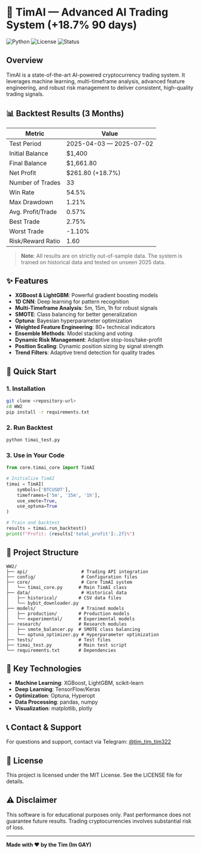 # 🤖 TimAI — Advanced AI Trading System (+18.7% 90 days)

![Python](https://img.shields.io/badge/Python-3.8+-blue.svg)
![License](https://img.shields.io/badge/License-MIT-green.svg)
![Status](https://img.shields.io/badge/Status-Production%20Ready-brightgreen.svg)

## Overview

TimAI is a state-of-the-art AI-powered cryptocurrency trading system. It leverages machine learning, multi-timeframe analysis, advanced feature engineering, and robust risk management to deliver consistent, high-quality trading signals.

## 📊 Backtest Results (3 Months)

| Metric | Value |
|--------|-------|
| Test Period | 2025-04-03 — 2025-07-02 |
| Initial Balance | $1,400 |
| Final Balance | $1,661.80 |
| Net Profit | $261.80 (+18.7%) |
| Number of Trades | 33 |
| Win Rate | 54.5% |
| Max Drawdown | 1.21% |
| Avg. Profit/Trade | 0.57% |
| Best Trade | 2.75% |
| Worst Trade | -1.10% |
| Risk/Reward Ratio | 1.60 |

> **Note**: All results are on strictly out-of-sample data. The system is trained on historical data and tested on unseen 2025 data.

## ✨ Features

- **XGBoost & LightGBM**: Powerful gradient boosting models
- **1D CNN**: Deep learning for pattern recognition
- **Multi-Timeframe Analysis**: 5m, 15m, 1h for robust signals
- **SMOTE**: Class balancing for better generalization
- **Optuna**: Bayesian hyperparameter optimization
- **Weighted Feature Engineering**: 80+ technical indicators
- **Ensemble Methods**: Model stacking and voting
- **Dynamic Risk Management**: Adaptive stop-loss/take-profit
- **Position Scaling**: Dynamic position sizing by signal strength
- **Trend Filters**: Adaptive trend detection for quality trades

## 🚀 Quick Start

### 1. Installation

```bash
git clone <repository-url>
cd WW2
pip install -r requirements.txt
```

### 2. Run Backtest

```bash
python timai_test.py
```

### 3. Use in Your Code

```python
from core.timai_core import TimAI

# Initialize TimAI
timai = TimAI(
    symbols=['BTCUSDT'],
    timeframes=['5m', '15m', '1h'],
    use_smote=True,
    use_optuna=True
)

# Train and backtest
results = timai.run_backtest()
print(f"Profit: {results['total_profit']:.2f}%")
```

## 📁 Project Structure

```
WW2/
├── api/                    # Trading API integration
├── config/                 # Configuration files
├── core/                   # Core TimAI system
│   └── timai_core.py      # Main TimAI class
├── data/                   # Historical data
│   ├── historical/        # CSV data files
│   └── bybit_downloader.py
├── models/                 # Trained models
│   ├── production/        # Production models
│   └── experimental/      # Experimental models
├── research/              # Research modules
│   ├── smote_balancer.py  # SMOTE class balancing
│   └── optuna_optimizer.py # Hyperparameter optimization
├── tests/                 # Test files
├── timai_test.py          # Main test script
└── requirements.txt       # Dependencies
```

## 🔧 Key Technologies

- **Machine Learning**: XGBoost, LightGBM, scikit-learn
- **Deep Learning**: TensorFlow/Keras
- **Optimization**: Optuna, Hyperopt
- **Data Processing**: pandas, numpy
- **Visualization**: matplotlib, plotly

## 📞 Contact & Support

For questions and support, contact via Telegram: [@tim_tim_tim322](https://t.me/tim_tim_tim322)

## 📄 License

This project is licensed under the MIT License. See the LICENSE file for details.

## ⚠️ Disclaimer

This software is for educational purposes only. Past performance does not guarantee future results. Trading cryptocurrencies involves substantial risk of loss.

---

**Made with ❤️ by the Tim (Im GAY)** 
